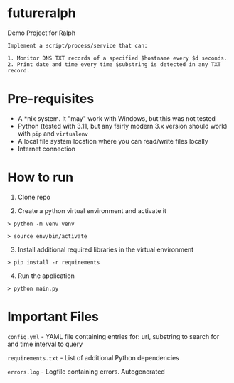 # futureralph
Demo Project for Ralph

```
Implement a script/process/service that can:

1. Monitor DNS TXT records of a specified $hostname every $d seconds.
2. Print date and time every time $substring is detected in any TXT record.
```

# Pre-requisites
- A *nix system. It "may" work with Windows, but this was not tested
- Python (tested with 3.11, but any fairly modern 3.x version should work) with `pip` and `virtualenv`
- A local file system location where you can read/write files locally
- Internet connection

# How to run

1. Clone repo

2. Create a python virtual environment and activate it
```shell
> python -m venv venv

> source env/bin/activate
```
3. Install additional required libraries in the virtual environment
```shell
> pip install -r requirements
```
4. Run the application
```shell
> python main.py
```

# Important Files
`config.yml` - YAML file containing entries for: url, substring to search for and time interval to query

`requirements.txt` - List of additional Python dependencies

`errors.log` - Logfile containing errors. Autogenerated
